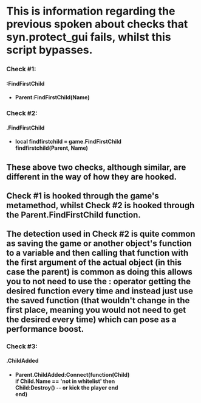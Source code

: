# This is information regarding the previous spoken about checks that syn.protect_gui fails, whilst this script bypasses.

### Check \#1:
#### :FindFirstChild
- #### Parent:FindFirstChild(Name)

### Check \#2:
#### .FindFirstChild
- #### local findfirstchild = game.FindFirstChild <br>findfirstchild(Parent, Name)

## These above two checks, although similar, are different in the way of how they are hooked. <br></br>Check \#1 is hooked through the game's metamethod, whilst Check \#2 is hooked through the Parent.FindFirstChild function. <br></br> The detection used in Check \#2 is quite common as saving the game or another object's function to a variable and then calling that function with the first argument of the actual object (in this case the parent) is common as doing this allows you to not need to use the : operator getting the desired function every time and instead just use the saved function (that wouldn't change in the first place, meaning you would not need to get the desired every time) which can pose as a performance boost.

### Check \#3:
#### .ChildAdded
- #### Parent.ChildAdded:Connect(function(Child)<br>if Child.Name == 'not in whitelist' then<br>Child:Destroy() -- or kick the player end<br>end)
